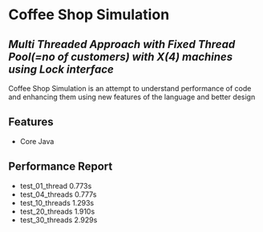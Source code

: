 # Coffee Shop Simulation
## _Multi Threaded Approach with Fixed Thread Pool(=no of customers) with X(4) machines using Lock interface_

Coffee Shop Simulation is an attempt to understand performance of code and enhancing them using new features of the language and better design

## Features
- Core Java


## Performance Report
- test_01_thread 0.773s
- test_04_threads 0.777s
- test_10_threads 1.293s
- test_20_threads 1.910s
- test_30_threads 2.929s

